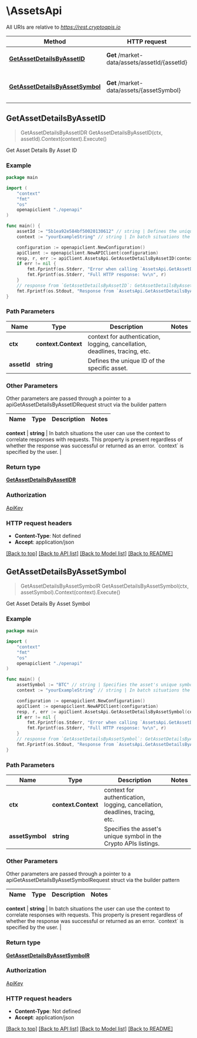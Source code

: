 # \AssetsApi

All URIs are relative to *https://rest.cryptoapis.io*

Method | HTTP request | Description
------------- | ------------- | -------------
[**GetAssetDetailsByAssetID**](AssetsApi.md#GetAssetDetailsByAssetID) | **Get** /market-data/assets/assetId/{assetId} | Get Asset Details By Asset ID
[**GetAssetDetailsByAssetSymbol**](AssetsApi.md#GetAssetDetailsByAssetSymbol) | **Get** /market-data/assets/{assetSymbol} | Get Asset Details By Asset Symbol



## GetAssetDetailsByAssetID

> GetAssetDetailsByAssetIDR GetAssetDetailsByAssetID(ctx, assetId).Context(context).Execute()

Get Asset Details By Asset ID



### Example

```go
package main

import (
    "context"
    "fmt"
    "os"
    openapiclient "./openapi"
)

func main() {
    assetId := "5b1ea92e584bf50020130612" // string | Defines the unique ID of the specific asset.
    context := "yourExampleString" // string | In batch situations the user can use the context to correlate responses with requests. This property is present regardless of whether the response was successful or returned as an error. `context` is specified by the user. (optional)

    configuration := openapiclient.NewConfiguration()
    apiClient := openapiclient.NewAPIClient(configuration)
    resp, r, err := apiClient.AssetsApi.GetAssetDetailsByAssetID(context.Background(), assetId).Context(context).Execute()
    if err != nil {
        fmt.Fprintf(os.Stderr, "Error when calling `AssetsApi.GetAssetDetailsByAssetID``: %v\n", err)
        fmt.Fprintf(os.Stderr, "Full HTTP response: %v\n", r)
    }
    // response from `GetAssetDetailsByAssetID`: GetAssetDetailsByAssetIDR
    fmt.Fprintf(os.Stdout, "Response from `AssetsApi.GetAssetDetailsByAssetID`: %v\n", resp)
}
```

### Path Parameters


Name | Type | Description  | Notes
------------- | ------------- | ------------- | -------------
**ctx** | **context.Context** | context for authentication, logging, cancellation, deadlines, tracing, etc.
**assetId** | **string** | Defines the unique ID of the specific asset. | 

### Other Parameters

Other parameters are passed through a pointer to a apiGetAssetDetailsByAssetIDRequest struct via the builder pattern


Name | Type | Description  | Notes
------------- | ------------- | ------------- | -------------

 **context** | **string** | In batch situations the user can use the context to correlate responses with requests. This property is present regardless of whether the response was successful or returned as an error. &#x60;context&#x60; is specified by the user. | 

### Return type

[**GetAssetDetailsByAssetIDR**](GetAssetDetailsByAssetIDR.md)

### Authorization

[ApiKey](../README.md#ApiKey)

### HTTP request headers

- **Content-Type**: Not defined
- **Accept**: application/json

[[Back to top]](#) [[Back to API list]](../README.md#documentation-for-api-endpoints)
[[Back to Model list]](../README.md#documentation-for-models)
[[Back to README]](../README.md)


## GetAssetDetailsByAssetSymbol

> GetAssetDetailsByAssetSymbolR GetAssetDetailsByAssetSymbol(ctx, assetSymbol).Context(context).Execute()

Get Asset Details By Asset Symbol



### Example

```go
package main

import (
    "context"
    "fmt"
    "os"
    openapiclient "./openapi"
)

func main() {
    assetSymbol := "BTC" // string | Specifies the asset's unique symbol in the Crypto APIs listings.
    context := "yourExampleString" // string | In batch situations the user can use the context to correlate responses with requests. This property is present regardless of whether the response was successful or returned as an error. `context` is specified by the user. (optional)

    configuration := openapiclient.NewConfiguration()
    apiClient := openapiclient.NewAPIClient(configuration)
    resp, r, err := apiClient.AssetsApi.GetAssetDetailsByAssetSymbol(context.Background(), assetSymbol).Context(context).Execute()
    if err != nil {
        fmt.Fprintf(os.Stderr, "Error when calling `AssetsApi.GetAssetDetailsByAssetSymbol``: %v\n", err)
        fmt.Fprintf(os.Stderr, "Full HTTP response: %v\n", r)
    }
    // response from `GetAssetDetailsByAssetSymbol`: GetAssetDetailsByAssetSymbolR
    fmt.Fprintf(os.Stdout, "Response from `AssetsApi.GetAssetDetailsByAssetSymbol`: %v\n", resp)
}
```

### Path Parameters


Name | Type | Description  | Notes
------------- | ------------- | ------------- | -------------
**ctx** | **context.Context** | context for authentication, logging, cancellation, deadlines, tracing, etc.
**assetSymbol** | **string** | Specifies the asset&#39;s unique symbol in the Crypto APIs listings. | 

### Other Parameters

Other parameters are passed through a pointer to a apiGetAssetDetailsByAssetSymbolRequest struct via the builder pattern


Name | Type | Description  | Notes
------------- | ------------- | ------------- | -------------

 **context** | **string** | In batch situations the user can use the context to correlate responses with requests. This property is present regardless of whether the response was successful or returned as an error. &#x60;context&#x60; is specified by the user. | 

### Return type

[**GetAssetDetailsByAssetSymbolR**](GetAssetDetailsByAssetSymbolR.md)

### Authorization

[ApiKey](../README.md#ApiKey)

### HTTP request headers

- **Content-Type**: Not defined
- **Accept**: application/json

[[Back to top]](#) [[Back to API list]](../README.md#documentation-for-api-endpoints)
[[Back to Model list]](../README.md#documentation-for-models)
[[Back to README]](../README.md)

